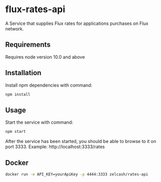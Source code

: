 # flux-rates-api

A Service that supplies Flux rates for applications purchases on Flux network.

## Requirements

Requires node version 10.0 and above

## Installation

Install npm dependencies with command:

```bash
npm install
```

## Usage

Start the service with command:

```bash
npm start
```

After the service has been started, you should be able to browse to it on port 3333.
Example: http://localhost:3333/rates

## Docker

```bash
docker run -e API_KEY=yourApiKey -p 4444:3333 zelcash/rates-api
```
